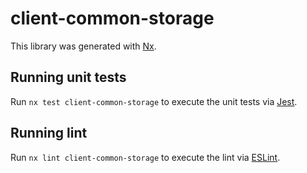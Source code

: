 # client-common-storage

This library was generated with [Nx](https://nx.dev).

## Running unit tests

Run `nx test client-common-storage` to execute the unit tests via [Jest](https://jestjs.io).

## Running lint

Run `nx lint client-common-storage` to execute the lint via [ESLint](https://eslint.org/).
